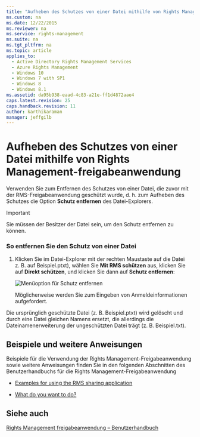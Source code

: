 ```yaml
---
title: "Aufheben des Schutzes von einer Datei mithilfe von Rights Management-freigabeanwendung"
ms.custom: na
ms.date: 12/22/2015
ms.reviewer: na
ms.service: rights-management
ms.suite: na
ms.tgt_pltfrm: na
ms.topic: article
applies_to: 
  - Active Directory Rights Management Services
  - Azure Rights Management
  - Windows 10
  - Windows 7 with SP1
  - Windows 8
  - Windows 8.1
ms.assetid: da95b938-eaad-4c83-a21e-ff1d4872aae4
caps.latest.revision: 25
caps.handback.revision: 11
author: karthikaraman
manager: jeffgilb
---
```

# Aufheben des Schutzes von einer Datei mithilfe von Rights Management-freigabeanwendung
Verwenden Sie zum Entfernen des Schutzes von einer Datei, die zuvor mit der RMS-Freigabeanwendung geschützt wurde, d. h. zum Aufheben des Schutzes die Option **Schutz entfernen** des Datei-Explorers.

> [!IMPORTANT]
> Sie müssen der Besitzer der Datei sein, um den Schutz entfernen zu können.

### So entfernen Sie den Schutz von einer Datei

1.  Klicken Sie im Datei-Explorer mit der rechten Maustaste auf die Datei z. B. auf Beispiel.ptxt), wählen Sie **Mit RMS schützen** aus, klicken Sie auf **Direkt schützen**, und klicken Sie dann auf **Schutz entfernen**:

    ![Menüoption für Schutz entfernen](../../ems/RMS_Client/media/ADRMS_MSRMSApp_RemoveProtection.png "ADRMS_MSRMSApp_RemoveProtection")

    Möglicherweise werden Sie zum Eingeben von Anmeldeinformationen aufgefordert.

Die ursprünglich geschützte Datei (z. B. Beispiel.ptxt) wird gelöscht und durch eine Datei gleichen Namens ersetzt, die allerdings die Dateinamenerweiterung der ungeschützten Datei trägt (z. B. Beispiel.txt).

## Beispiele und weitere Anweisungen
Beispiele für die Verwendung der Rights Management-Freigabeanwendung sowie weitere Anweisungen finden Sie in den folgenden Abschnitten des Benutzerhandbuchs für die Rights Management-Freigabeanwendung

-   [Examples for using the RMS sharing application](../../ems/RMS_Client/Rights-Management-sharing-application-user-guide.md#BKMK_SharingExamples)

-   [What do you want to do?](../../ems/RMS_Client/Rights-Management-sharing-application-user-guide.md#BKMK_SharingInstructions)

## Siehe auch
[Rights Management freigabeanwendung – Benutzerhandbuch](../../ems/RMS_Client/Rights-Management-sharing-application-user-guide.md)


